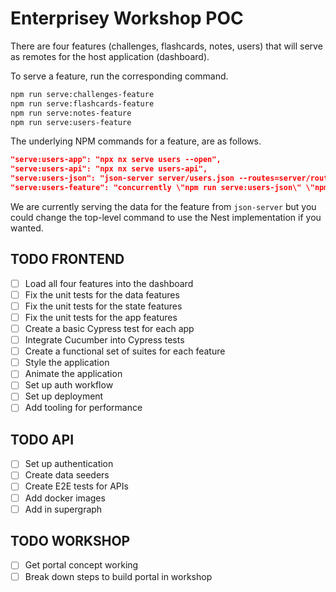 # Enterprisey Workshop POC

There are four features (challenges, flashcards, notes, users) that will serve as remotes for the host application (dashboard).

To serve a feature, run the corresponding command.

```bash
npm run serve:challenges-feature
npm run serve:flashcards-feature
npm run serve:notes-feature
npm run serve:users-feature
```

The underlying NPM commands for a feature, are as follows.

```json
"serve:users-app": "npx nx serve users --open",
"serve:users-api": "npx nx serve users-api",
"serve:users-json": "json-server server/users.json --routes=server/routes.json --port=3400",
"serve:users-feature": "concurrently \"npm run serve:users-json\" \"npm run serve:users-app\""
```

We are currently serving the data for the feature from `json-server` but you could change the top-level command to use the Nest implementation if you wanted.


## TODO FRONTEND
- [ ] Load all four features into the dashboard
- [ ] Fix the unit tests for the data features
- [ ] Fix the unit tests for the state features
- [ ] Fix the unit tests for the app features
- [ ] Create a basic Cypress test for each app
- [ ] Integrate Cucumber into Cypress tests
- [ ] Create a functional set of suites for each feature
- [ ] Style the application
- [ ] Animate the application
- [ ] Set up auth workflow
- [ ] Set up deployment
- [ ] Add tooling for performance

## TODO API
- [ ] Set up authentication 
- [ ] Create data seeders
- [ ] Create E2E tests for APIs
- [ ] Add docker images
- [ ] Add in supergraph

## TODO WORKSHOP
- [ ] Get portal concept working
- [ ] Break down steps to build portal in workshop

